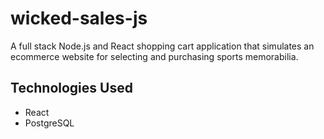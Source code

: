 # wicked-sales-js
A full stack Node.js and React shopping cart application that simulates an ecommerce website for selecting and purchasing sports memorabilia.
## Technologies Used
* React
* PostgreSQL
